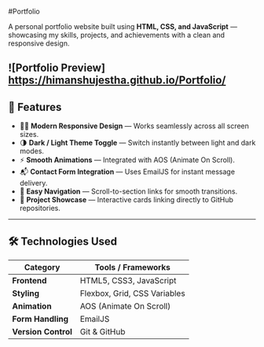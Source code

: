 #Portfolio

A personal portfolio website built using **HTML, CSS, and JavaScript** — showcasing my skills, projects, and achievements with a clean and responsive design.

![Portfolio Preview]    https://himanshujestha.github.io/Portfolio/
---
## 🚀 Features

- 🧑‍💻 **Modern Responsive Design** — Works seamlessly across all screen sizes.  
- 🌗 **Dark / Light Theme Toggle** — Switch instantly between light and dark modes.  
- ⚡ **Smooth Animations** — Integrated with AOS (Animate On Scroll).  
- 📬 **Contact Form Integration** — Uses EmailJS for instant message delivery.  
- 🧭 **Easy Navigation** — Scroll-to-section links for smooth transitions.  
- 💼 **Project Showcase** — Interactive cards linking directly to GitHub repositories.

---

## 🛠️ Technologies Used

| Category | Tools / Frameworks |
|-----------|--------------------|
| **Frontend** | HTML5, CSS3, JavaScript |
| **Styling** | Flexbox, Grid, CSS Variables |
| **Animation** | AOS (Animate On Scroll) |
| **Form Handling** | EmailJS |
| **Version Control** | Git & GitHub |

